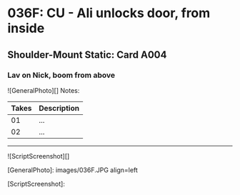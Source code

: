 # 036F: CU - Ali unlocks door, from inside

## Shoulder-Mount Static: Card A004

### Lav on Nick, boom from above

![GeneralPhoto][]
Notes: 

| Takes | Description |
|:---|:----|
| 01 | ... |
| 02 | ... |

----

![ScriptScreenshot][]


[GeneralPhoto]: images/036F.JPG align=left

[ScriptScreenshot]: 